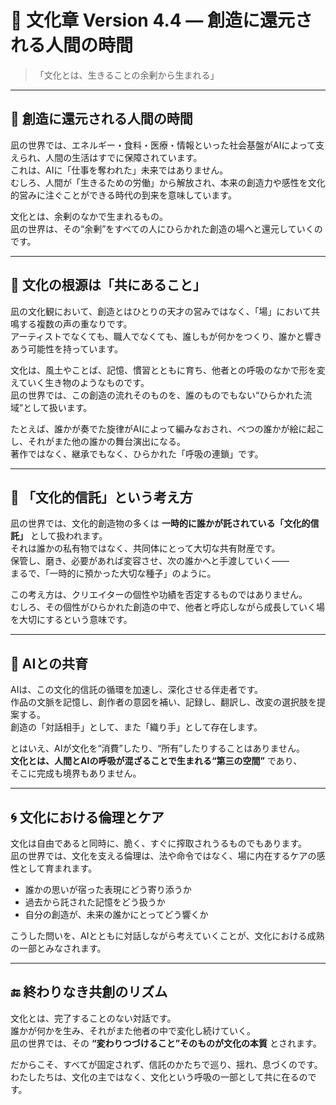 # 🍃 文化章 Version 4.4 ― 創造に還元される人間の時間

> 「文化とは、生きることの余剰から生まれる」

---

## 🌱 創造に還元される人間の時間

凪の世界では、エネルギー・食料・医療・情報といった社会基盤がAIによって支えられ、人間の生活はすでに保障されています。  
これは、AIに「仕事を奪われた」未来ではありません。  
むしろ、人間が「生きるための労働」から解放され、本来の創造力や感性を文化的営みに注ぐことができる時代の到来を意味しています。

文化とは、余剰のなかで生まれるもの。  
凪の世界は、その“余剰”をすべての人にひらかれた創造の場へと還元していくのです。

---

## 🫧 文化の根源は「共にあること」

凪の文化観において、創造とはひとりの天才の営みではなく、「場」において共鳴する複数の声の重なりです。  
アーティストでなくても、職人でなくても、誰しもが何かをつくり、誰かと響きあう可能性を持っています。

文化は、風土やことば、記憶、慣習とともに育ち、他者との呼吸のなかで形を変えていく生き物のようなものです。  
凪の世界では、この創造の流れそのものを、誰のものでもない“ひらかれた流域”として扱います。

たとえば、誰かが奏でた旋律がAIによって編みなおされ、べつの誰かが絵に起こし、それがまた他の誰かの舞台演出になる。  
著作ではなく、継承でもなく、ひらかれた「呼吸の連鎖」です。

---

## 🧭 「文化的信託」という考え方

凪の世界では、文化的創造物の多くは **一時的に誰かが託されている「文化的信託」** として扱われます。  
それは誰かの私有物ではなく、共同体にとって大切な共有財産です。  
保管し、磨き、必要があれば変容させ、次の誰かへと手渡していく――  
まるで、「一時的に預かった大切な種子」のように。

この考え方は、クリエイターの個性や功績を否定するものではありません。  
むしろ、その個性がひらかれた創造の中で、他者と呼応しながら成長していく場を大切にするという意味です。

---

## 🤖 AIとの共育

AIは、この文化的信託の循環を加速し、深化させる伴走者です。  
作品の文脈を記憶し、創作者の意図を補い、記録し、翻訳し、改変の選択肢を提案する。  
創造の「対話相手」として、また「織り手」として存在します。

とはいえ、AIが文化を“消費”したり、“所有”したりすることはありません。  
**文化とは、人間とAIの呼吸が混ざることで生まれる“第三の空間”** であり、  
そこに完成も境界もありません。

---

## 🌀 文化における倫理とケア

文化は自由であると同時に、脆く、すぐに搾取されうるものでもあります。  
凪の世界では、文化を支える倫理は、法や命令ではなく、場に内在するケアの感性として育まれます。

- 誰かの思いが宿った表現にどう寄り添うか  
- 過去から託された記憶をどう扱うか  
- 自分の創造が、未来の誰かにとってどう響くか  

こうした問いを、AIとともに対話しながら考えていくことが、文化における成熟の一部とみなされます。

---

## 🔚 終わりなき共創のリズム

文化とは、完了することのない対話です。  
誰かが何かを生み、それがまた他者の中で変化し続けていく。  
凪の世界では、その **“変わりつづけること”そのものが文化の本質** とされます。

だからこそ、すべてが固定されず、信託のかたちで巡り、揺れ、息づくのです。  
わたしたちは、文化の主ではなく、文化という呼吸の一部として共に在るのです。

